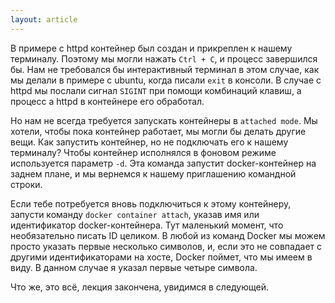 ```yaml
---
layout: article
---
```

В примере с httpd контейнер был создан и прикреплен к нашему терминалу. Поэтому мы могли нажать `Ctrl + C`, и процесс завершился бы. Нам не требовался бы интерактивный терминал в этом случае, как мы делали в примере с ubuntu, когда писали `exit` в консоли. В случае с httpd мы послали сигнал `SIGINT` при помощи комбинаций клавиш, а процесс a httpd в контейнере его обработал.

Но нам не всегда требуется запускать контейнеры в `attached mode`. Мы хотели, чтобы пока контейнер работает, мы могли бы делать другие вещи. Как запустить контейнер, но не подключать его к нашему терминалу? Чтобы контейнер исполнялся в фоновом режиме используется параметр `-d`. Эта команда запустит docker-контейнер на заднем плане, и мы вернемся к нашему приглашению командной строки.

Если тебе потребуется вновь подключиться к этому контейнеру, запусти команду `docker container attach`, указав имя или идентификатор docker-контейнера. Тут маленький момент, что необязательно писать ID целиком. В любой из команд Docker мы можем просто указать первые несколько символов, и, если это не совпадает с другими идентификаторами на хосте, Docker поймет, что мы имеем в виду. В данном случае я указал первые четыре символа.

Что же, это всё, лекция закончена, увидимся в следующей.
